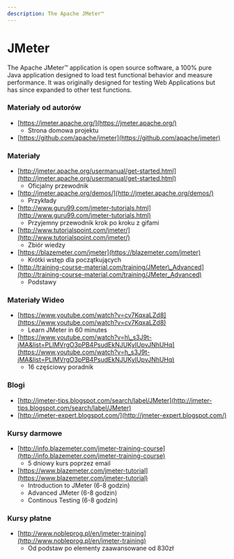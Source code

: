 ```yaml
---
description: The Apache JMeter™
---
```


# JMeter

The Apache JMeter™ application is open source software, a 100% pure Java application designed to load test functional behavior and measure performance. It was originally designed for testing Web Applications but has since expanded to other test functions.

### Materiały od autorów

* [https://jmeter.apache.org/](https://jmeter.apache.org/)
  * Strona domowa projektu
* [https://github.com/apache/jmeter](https://github.com/apache/jmeter)

### Materiały

* [http://jmeter.apache.org/usermanual/get-started.html](http://jmeter.apache.org/usermanual/get-started.html)
  * Oficjalny przewodnik
* [http://jmeter.apache.org/demos/](http://jmeter.apache.org/demos/)
  * Przykłady
* [http://www.guru99.com/jmeter-tutorials.html](http://www.guru99.com/jmeter-tutorials.html)
  * Przyjemny przewodnik krok po kroku z gifami
* [http://www.tutorialspoint.com/jmeter/](http://www.tutorialspoint.com/jmeter/)
  * Zbiór wiedzy
* [https://blazemeter.com/jmeter](https://blazemeter.com/jmeter)
  * Krótki wstęp dla początkujących
* [http://training-course-material.com/training/JMeter\_Advanced](http://training-course-material.com/training/JMeter_Advanced)
  * Podstawy

### Materiały Wideo

* [https://www.youtube.com/watch?v=cv7KqxaLZd8](https://www.youtube.com/watch?v=cv7KqxaLZd8)
  * Learn JMeter in 60 minutes
* [https://www.youtube.com/watch?v=h\_s3J9t-jMA&list=PLIMVrgO3pPB4PsudEkNJUKyIUpvJNhUHq](https://www.youtube.com/watch?v=h_s3J9t-jMA&list=PLIMVrgO3pPB4PsudEkNJUKyIUpvJNhUHq)
  * 16 częściowy poradnik

### Blogi

* [http://jmeter-tips.blogspot.com/search/label/JMeter](http://jmeter-tips.blogspot.com/search/label/JMeter)
* [http://jmeter-expert.blogspot.com/](http://jmeter-expert.blogspot.com/)

### Kursy darmowe

* [http://info.blazemeter.com/jmeter-training-course](http://info.blazemeter.com/jmeter-training-course)
  * 5 dniowy kurs poprzez email
* [https://www.blazemeter.com/jmeter-tutorial](https://www.blazemeter.com/jmeter-tutorial)
  * Introduction to JMeter \(6-8 godzin\)
  * Advanced JMeter \(6-8 godzin\)
  * Continous Testing \(6-8 godzin\)

### Kursy płatne

* [http://www.nobleprog.pl/en/jmeter-training](http://www.nobleprog.pl/en/jmeter-training)
  * Od podstaw po elementy zaawansowane od 830zł

